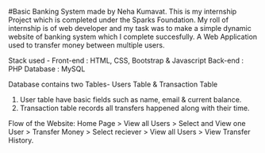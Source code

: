 #Basic Banking System made by Neha Kumavat. This is my internship Project which is completed under the Sparks Foundation.
My roll of internship is of web developer and my task was to make a simple dynamic website of banking system which I complete succesfully. A Web Application used to transfer money 
between multiple users.  

Stack used - 
Front-end : HTML, CSS, Bootstrap & Javascript 
Back-end : PHP 
Database : MySQL   

Database contains two Tables- Users Table & Transaction Table 
1. User table have basic fields such as name, email & current balance. 
2. Transaction table records all transfers happened along with their time.  

Flow of the Website: Home Page > View all Users > Select and View one User > Transfer Money > Select reciever > View all Users > View Transfer History.
